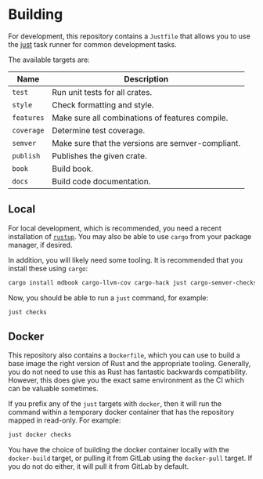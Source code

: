 # Building

For development, this repository contains a `Justfile` that allows you to use the
[just](https://just.systems/man/en/) task runner for common development tasks.

The available targets are:

| Name | Description |
| --- | --- |
| `test` | Run unit tests for all crates. |
| `style` | Check formatting and style. |
| `features` | Make sure all combinations of features compile. |
| `coverage` | Determine test coverage. |
| `semver` | Make sure that the versions are semver-compliant. |
| `publish` | Publishes the given crate. |
| `book` | Build book. |
| `docs` | Build code documentation. |

## Local

For local development, which is recommended, you need a recent installation of
[`rustup`](https://rustup.rs/). You may also be able to use `cargo` from your
package manager, if desired.

In addition, you will likely need some tooling. It is recommended that you
install these using `cargo`:

```bash
cargo install mdbook cargo-llvm-cov cargo-hack just cargo-semver-checks
```

Now, you should be able to run a `just` command, for example:

```bash
just checks
```

## Docker

This repository also contains a `Dockerfile`, which you can use to build a base
image the right version of Rust and the appropriate tooling. Generally, you do
not need to use this as Rust has fantastic backwards compatibility. However,
this does give you the exact same environment as the CI which can be valuable
sometimes.

If you prefix any of the `just` targets with `docker`, then it will run the
command within a temporary docker container that has the repository mapped in
read-only.  For example:

```bash
just docker checks
```

You have the choice of building the docker container locally with the
`docker-build` target, or pulling it from GitLab using the `docker-pull`
target. If you do not do either, it will pull it from GitLab by default.
